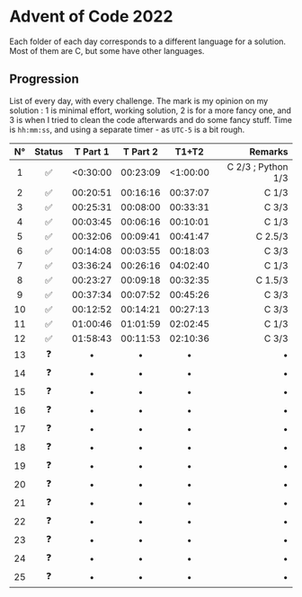 # Advent of Code 2022

Each folder of each day corresponds to a different language for a solution. Most of them are C, but some have other languages.

## Progression

List of every day, with every challenge. The mark is my opinion on my solution : 1 is minimal effort, working solution, 2 is for a more fancy one, and 3 is when I tried to clean the code afterwards and do some fancy stuff.
Time is `hh:mm:ss`, and using a separate timer - as `UTC-5` is a bit rough.

| N° | Status | T Part 1 | T Part 2 | T1+T2 | Remarks |
| :--: | :------: | :--------: | :--------: | :-----: | -------: |
|1 |✅| <0:30:00 | 00:23:09 | <1:00:00 | C 2/3   ; Python 1/3 |
|2 |✅| 00:20:51 | 00:16:16 | 00:37:07 | C 1/3   |
|3 |✅| 00:25:31 | 00:08:00 | 00:33:31 | C 3/3   |
|4 |✅| 00:03:45 | 00:06:16 | 00:10:01 | C 1/3   |
|5 |✅| 00:32:06 | 00:09:41 | 00:41:47 | C 2.5/3 |
|6 |✅| 00:14:08 | 00:03:55 | 00:18:03 | C 3/3   |
|7 |✅| 03:36:24 | 00:26:16 | 04:02:40 | C 1/3   |
|8 |✅| 00:23:27 | 00:09:18 | 00:32:35 | C 1.5/3 |
|9 |✅| 00:37:34 | 00:07:52 | 00:45:26 | C 3/3   |
|10|✅| 00:12:52 | 00:14:21 | 00:27:13 | C 3/3   |
|11|✅| 01:00:46 | 01:01:59 | 02:02:45 | C 1/3   |
|12|✅| 01:58:43 | 00:11:53 | 02:10:36 | C 3/3   |
|13|❓|•|•|•|•|
|14|❓|•|•|•|•|
|15|❓|•|•|•|•|
|16|❓|•|•|•|•|
|17|❓|•|•|•|•|
|18|❓|•|•|•|•|
|19|❓|•|•|•|•|
|20|❓|•|•|•|•|
|21|❓|•|•|•|•|
|22|❓|•|•|•|•|
|23|❓|•|•|•|•|
|24|❓|•|•|•|•|
|25|❓|•|•|•|•|
